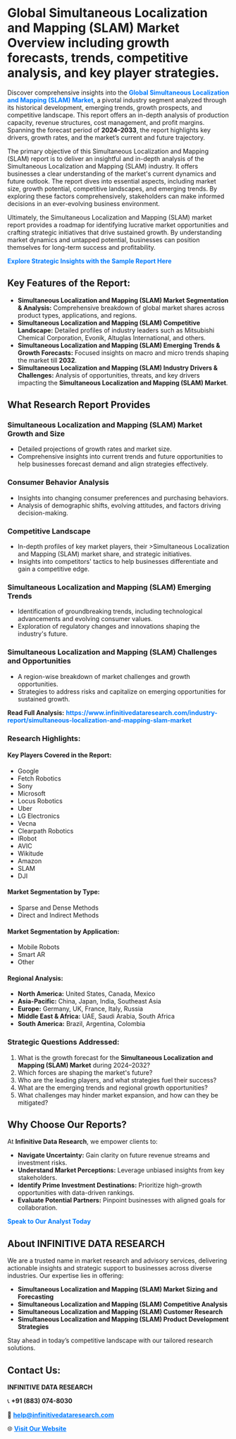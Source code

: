 <h1>Global Simultaneous Localization and Mapping (SLAM) Market Overview including growth forecasts, trends, competitive analysis, and key player strategies.</h1>
<p>
Discover comprehensive insights into the 
<a href="https://www.infinitivedataresearch.com/industry-report/simultaneous-localization-and-mapping-slam-market" rel="dofollow" style="color: #007BFF; text-decoration: none;"><strong>Global Simultaneous Localization and Mapping (SLAM) Market</strong></a>, a pivotal industry segment analyzed through its historical development, emerging trends, growth prospects, and competitive landscape. This report offers an in-depth analysis of production capacity, revenue structures, cost management, and profit margins. Spanning the forecast period of <strong>2024–2033</strong>, the report highlights key drivers, growth rates, and the market’s current and future trajectory.
</p>
<p>
The primary objective of this Simultaneous Localization and Mapping (SLAM) report is to deliver an insightful and in-depth analysis of the Simultaneous Localization and Mapping (SLAM) industry. It offers businesses a clear understanding of the market's current dynamics and future outlook. The report dives into essential aspects, including market size, growth potential, competitive landscapes, and emerging trends. By exploring these factors comprehensively, stakeholders can make informed decisions in an ever-evolving business environment.
</p>
<p>
Ultimately, the Simultaneous Localization and Mapping (SLAM) market report provides a roadmap for identifying lucrative market opportunities and crafting strategic initiatives that drive sustained growth. By understanding market dynamics and untapped potential, businesses can position themselves for long-term success and profitability.
</p>
<p>
<a href="https://www.infinitivedataresearch.com/request-sample/reportId=107190" style="color: #007BFF; text-decoration: none;"><strong>Explore Strategic Insights with the Sample Report Here</strong></a>
</p>

<h2>Key Features of the Report:</h2>
<ul>
<li><strong>Simultaneous Localization and Mapping (SLAM) Market Segmentation & Analysis:</strong> Comprehensive breakdown of global market shares across product types, applications, and regions.</li>
<li><strong>Simultaneous Localization and Mapping (SLAM) Competitive Landscape:</strong> Detailed profiles of industry leaders such as Mitsubishi Chemical Corporation, Evonik, Altuglas International, and others.</li>
<li><strong>Simultaneous Localization and Mapping (SLAM) Emerging Trends & Growth Forecasts:</strong> Focused insights on macro and micro trends shaping the market till <strong>2032</strong>.</li>
<li><strong>Simultaneous Localization and Mapping (SLAM) Industry Drivers & Challenges:</strong> Analysis of opportunities, threats, and key drivers impacting the <strong>Simultaneous Localization and Mapping (SLAM) Market</strong>.</li>
</ul>

<h2>What Research Report Provides</h2>
<h3>Simultaneous Localization and Mapping (SLAM) Market Growth and Size</h3>
<ul>
<li>Detailed projections of growth rates and market size.</li>
<li>Comprehensive insights into current trends and future opportunities to help businesses forecast demand and align strategies effectively.</li>
</ul>

<h3>Consumer Behavior Analysis</h3>
<ul>
<li>Insights into changing consumer preferences and purchasing behaviors.</li>
<li>Analysis of demographic shifts, evolving attitudes, and factors driving decision-making.</li>
</ul>

<h3>Competitive Landscape</h3>
<ul>
<li>In-depth profiles of key market players, their >Simultaneous Localization and Mapping (SLAM) market share, and strategic initiatives.</li>
<li>Insights into competitors' tactics to help businesses differentiate and gain a competitive edge.</li>
</ul>

<h3>Simultaneous Localization and Mapping (SLAM) Emerging Trends</h3>
<ul>
<li>Identification of groundbreaking trends, including technological advancements and evolving consumer values.</li>
<li>Exploration of regulatory changes and innovations shaping the industry's future.</li>
</ul>

<h3>Simultaneous Localization and Mapping (SLAM) Challenges and Opportunities</h3>
<ul>
<li>A region-wise breakdown of market challenges and growth opportunities.</li>
<li>Strategies to address risks and capitalize on emerging opportunities for sustained growth.</li>
</ul>
<p><strong>Read Full Analysis:</strong> <a href="https://www.infinitivedataresearch.com/industry-report/simultaneous-localization-and-mapping-slam-market" rel="dofollow" style="color: #007BFF; text-decoration: none;"><strong>https://www.infinitivedataresearch.com/industry-report/simultaneous-localization-and-mapping-slam-market</strong></a></p>
<h3>Research Highlights:</h3>
<h4>Key Players Covered in the Report:</h4>
<ul><li>Google</li><li>Fetch Robotics</li><li>Sony</li><li>Microsoft</li><li>Locus Robotics</li><li>Uber</li><li>LG Electronics</li><li>Vecna</li><li>Clearpath Robotics</li><li>IRobot</li><li>AVIC</li><li>Wikitude</li><li>Amazon</li><li>SLAM</li><li>DJI</li></ul>
<h4>Market Segmentation by Type:</h4>
<ul><li>Sparse and Dense Methods</li><li>Direct and Indirect Methods</li></ul>
<h4>Market Segmentation by Application:</h4>
<ul><li>Mobile Robots</li><li>Smart AR</li><li>Other</li></ul>

<h4>Regional Analysis:</h4>
<ul>
<li><strong>North America:</strong> United States, Canada, Mexico</li>
<li><strong>Asia-Pacific:</strong> China, Japan, India, Southeast Asia</li>
<li><strong>Europe:</strong> Germany, UK, France, Italy, Russia</li>
<li><strong>Middle East & Africa:</strong> UAE, Saudi Arabia, South Africa</li>
<li><strong>South America:</strong> Brazil, Argentina, Colombia</li>
</ul>

<h3>Strategic Questions Addressed:</h3>
<ol>
<li>What is the growth forecast for the <strong>Simultaneous Localization and Mapping (SLAM) Market</strong> during 2024–2032?</li>
<li>Which forces are shaping the market's future?</li>
<li>Who are the leading players, and what strategies fuel their success?</li>
<li>What are the emerging trends and regional growth opportunities?</li>
<li>What challenges may hinder market expansion, and how can they be mitigated?</li>
</ol>

<h2>Why Choose Our Reports?</h2>
<p>At <strong>Infinitive Data Research</strong>, we empower clients to:</p>
<ul>
<li><strong>Navigate Uncertainty:</strong> Gain clarity on future revenue streams and investment risks.</li>
<li><strong>Understand Market Perceptions:</strong> Leverage unbiased insights from key stakeholders.</li>
<li><strong>Identify Prime Investment Destinations:</strong> Prioritize high-growth opportunities with data-driven rankings.</li>
<li><strong>Evaluate Potential Partners:</strong> Pinpoint businesses with aligned goals for collaboration.</li>
</ul>
<p><a href="https://www.infinitivedataresearch.com/industry-report/simultaneous-localization-and-mapping-slam-market" rel="dofollow" style="color: #007BFF; text-decoration: none;"><strong>Speak to Our Analyst Today</strong></a></p>

<h2>About INFINITIVE DATA RESEARCH</h2>
<p>We are a trusted name in market research and advisory services, delivering actionable insights and strategic support to businesses across diverse industries. Our expertise lies in offering:</p>
<ul>
<li><strong>Simultaneous Localization and Mapping (SLAM) Market Sizing and Forecasting</strong></li>
<li><strong>Simultaneous Localization and Mapping (SLAM) Competitive Analysis</strong></li>
<li><strong>Simultaneous Localization and Mapping (SLAM) Customer Research</strong></li>
<li><strong>Simultaneous Localization and Mapping (SLAM) Product Development Strategies</strong></li>
</ul>
<p>Stay ahead in today’s competitive landscape with our tailored research solutions.</p>

<h2>Contact Us:</h2>
<p><strong>INFINITIVE DATA RESEARCH</strong></p>
<p>📞 <strong>+91 (883) 074-8030</strong></p>
<p>📧 <strong><a href="mailto:help@infinitivedataresearch.com" style="color: #007BFF;">help@infinitivedataresearch.com</a></strong></p>
<p>🌐 <strong><a href="https://www.infinitivedataresearch.com" rel="dofollow" style="color: #007BFF;">Visit Our Website</a></strong></p>